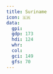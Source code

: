 ```yaml
---
title: Suriname
icon: 🇸🇷
data:
  gpi:
  gdp: 173
  hdi: 124
  whr:
  col:
  gci: 149
  gfs: 70
---
```


